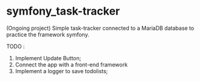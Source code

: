 # symfony_task-tracker

(Ongoing project) Simple task-tracker connected to a MariaDB database to practice the framework symfony. 

TODO : 

1) Implement Update Button;
2) Connect the app with a front-end framework
3) Implement a logger to save todolists;

